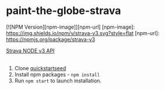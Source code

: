 # paint-the-globe-strava

[![NPM Version][npm-image]][npm-url]
[npm-image]: https://img.shields.io/npm/v/strava-v3.svg?style=flat
[npm-url]: https://npmjs.org/package/strava-v3

[Strava NODE v3 API](https://github.com/UnbounDev/node-strava-v3)<br/><br/>
1. Clone [quickstartseed](https://github.com/angular/quickstart)<br/>
2. Install npm packages - ```npm install``` <br/>
3. Run ```npm start``` to launch installation.
